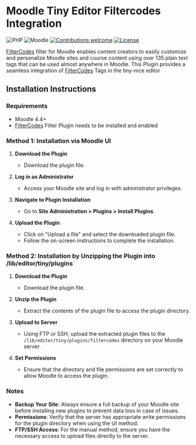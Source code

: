 # Moodle Tiny Editor Filtercodes Integration

![PHP](https://img.shields.io/badge/PHP-v8.1%20to%20v8.3-blue.svg)
![Moodle](https://img.shields.io/badge/Moodle-v4.4%20to%20v5.0-orange.svg)
[![Contributions welcome](https://img.shields.io/badge/contributions-welcome-green.svg)](#contributing)
[![License](https://img.shields.io/badge/License-GPL%20v3-blue.svg)](#license)

[FilterCodes](https://github.com/michael-milette/moodle-filter_filtercodes) filter for Moodle enables content creators to easily customize and personalize Moodle sites and course content using over 135 plain text tags that can be used almost anywhere in Moodle.
This Plugin provides a seamless integration of [FilterCodes](https://github.com/michael-milette/moodle-filter_filtercodes) Tags in the tiny-mce editor

## Installation Instructions

### Requirements

 - Moodle 4.4+
 - [FilterCodes](https://github.com/michael-milette/moodle-filter_filtercodes) Filter Plugin needs to be installed and enabled

### Method 1: Installation via Moodle UI

1. **Download the Plugin**
    - Download the plugin file.

2. **Log in as Administrator**
    - Access your Moodle site and log in with administrator privileges.

3. **Navigate to Plugin Installation**
    - Go to **Site Administration > Plugins > Install Plugins**.

4. **Upload the Plugin**
    - Click on "Upload a file" and select the downloaded plugin file.
    - Follow the on-screen instructions to complete the installation.

### Method 2: Installation by Unzipping the Plugin into /lib/editor/tiny/plugins

1. **Download the Plugin**
    - Download the plugin file.

2. **Unzip the Plugin**
    - Extract the contents of the plugin file to access the plugin directory.

3. **Upload to Server**
    - Using FTP or SSH, upload the extracted plugin files to the `/lib/editor/tiny/plugins/filtercodes` directory on your Moodle server.

4. **Set Permissions**
    - Ensure that the directory and file permissions are set correctly to allow Moodle to access the plugin.

### Notes

- **Backup Your Site**: Always ensure a full backup of your Moodle site before installing new plugins to prevent data loss in case of issues.
- **Permissions**: Verify that the server has appropriate write permissions for the plugin directory when using the UI method.
- **FTP/SSH Access**: For the manual method, ensure you have the necessary access to upload files directly to the server.
